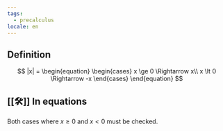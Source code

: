 ```yaml
---
tags:
  - precalculus
locale: en
---
```


## Definition

$$
|x| = \begin{equation}
\begin{cases}
x \ge 0 \Rightarrow  x\\
x \lt 0 \Rightarrow -x
\end{cases}
\end{equation}
$$

## [[🛠️]] In equations

Both cases where $x \ge 0$ and $x \lt 0$ must be checked.
